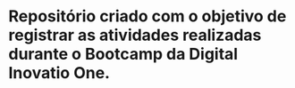 # Repositório criado com o objetivo de registrar as atividades realizadas durante o Bootcamp da Digital Inovatio One.